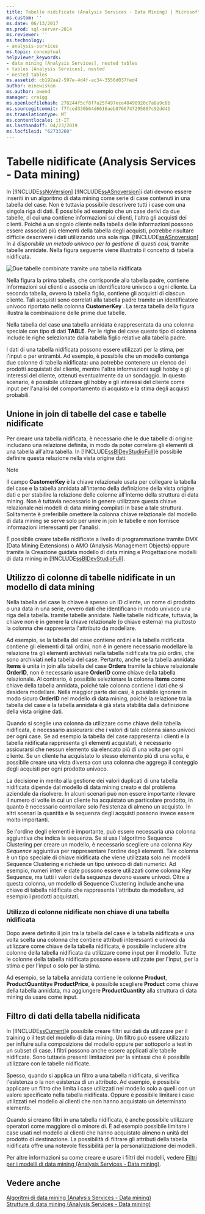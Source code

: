 ```yaml
---
title: Tabelle nidificate (Analysis Services - Data Mining) | Microsoft Docs
ms.custom: ''
ms.date: 06/13/2017
ms.prod: sql-server-2014
ms.reviewer: ''
ms.technology:
- analysis-services
ms.topic: conceptual
helpviewer_keywords:
- data mining [Analysis Services], nested tables
- tables [Analysis Services], nested
- nested tables
ms.assetid: cb192aa2-597e-4d4f-ac34-3556d037fed4
author: minewiskan
ms.author: owend
manager: craigg
ms.openlocfilehash: 278244f5cf8f7a25f497ece40490920c7a8a9c8b
ms.sourcegitcommit: f7fced330b64d6616aeb8766747295807c92dd41
ms.translationtype: MT
ms.contentlocale: it-IT
ms.lasthandoff: 04/23/2019
ms.locfileid: "62733260"
---
```

# <a name="nested-tables-analysis-services---data-mining"></a>Tabelle nidificate (Analysis Services - Data mining)
  In [!INCLUDE[ssNoVersion](../../includes/ssnoversion-md.md)] [!INCLUDE[ssASnoversion](../../includes/ssasnoversion-md.md)]i dati devono essere inseriti in un algoritmo di data mining come serie di case contenuti in una tabella del case. Non è tuttavia possibile descrivere tutti i case con una singola riga di dati. È possibile ad esempio che un case derivi da due tabelle, di cui una contiene informazioni sui clienti, l'altra gli acquisti dei clienti. Poiché a un singolo cliente nella tabella delle informazioni possono essere associati più elementi della tabella degli acquisti, potrebbe risultare difficile descrivere i dati utilizzando una sola riga. [!INCLUDE[ssASnoversion](../../includes/ssasnoversion-md.md)] In *è disponibile un metodo univoco per la gestione di questi casi,* tramite tabelle annidate. Nella figura seguente viene illustrato il concetto di tabella nidificata.  
  
 ![Due tabelle combinate tramite una tabella nidificata](../media/nested-tables.gif "due tabelle combinate tramite una tabella nidificata")  
  
 Nella figura la prima tabella, che corrisponde alla tabella padre, contiene informazioni sui clienti e associa un identificatore univoco a ogni cliente. La seconda tabella, ovvero la tabella figlio, contiene gli acquisti di ciascun cliente. Tali acquisti sono correlati alla tabella padre tramite un identificatore univoco riportato nella colonna **CustomerKey** . La terza tabella della figura illustra la combinazione delle prime due tabelle.  
  
 Nella tabella del case una tabella annidata è rappresentata da una colonna speciale con tipo di dati **TABLE**. Per le righe del case questo tipo di colonna include le righe selezionate dalla tabella figlio relative alla tabella padre.  
  
 I dati di una tabella nidificata possono essere utilizzati per la stima, per l'input o per entrambi. Ad esempio, è possibile che un modello contenga due colonne di tabella nidificata: una potrebbe contenere un elenco dei prodotti acquistati dal cliente, mentre l'altra informazioni sugli hobby e gli interessi del cliente, ottenuti eventualmente da un sondaggio. In questo scenario, è possibile utilizzare gli hobby e gli interessi del cliente come input per l'analisi del comportamento di acquisto e la stima degli acquisti probabili.  
  
## <a name="joining-case-tables-and-nested-tables"></a>Unione in join di tabelle del case e tabelle nidificate  
 Per creare una tabella nidificata, è necessario che le due tabelle di origine includano una relazione definita, in modo da poter correlare gli elementi di una tabella all'altra tabella. In [!INCLUDE[ssBIDevStudioFull](../../includes/ssbidevstudiofull-md.md)]è possibile definire questa relazione nella vista origine dati.  
  
> [!NOTE]  
>  Il campo **CustomerKey** è la chiave relazionale usata per collegare la tabella del case e la tabella annidata all'interno della definizione della vista origine dati e per stabilire la relazione delle colonne all'interno della struttura di data mining. Non è tuttavia necessario in genere utilizzare questa chiave relazionale nei modelli di data mining compilati in base a tale struttura. Solitamente è preferibile omettere la colonna chiave relazionale dal modello di data mining se serve solo per unire in join le tabelle e non fornisce informazioni interessanti per l'analisi.  
  
 È possibile creare tabelle nidificate a livello di programmazione tramite DMX (Data Mining Extensions) o AMO (Analysis Management Objects) oppure tramite la Creazione guidata modello di data mining e Progettazione modelli di data mining in [!INCLUDE[ssBIDevStudioFull](../../includes/ssbidevstudiofull-md.md)].  
  
## <a name="using-nested-table-columns-in-a-mining-model"></a>Utilizzo di colonne di tabelle nidificate in un modello di data mining  
 Nella tabella del case la chiave è spesso un ID cliente, un nome di prodotto o una data in una serie, ovvero dati che identificano in modo univoco una riga della tabella. tramite tabelle annidate. Nelle tabelle nidificate, tuttavia, la chiave non è in genere la chiave relazionale (o chiave esterna) ma piuttosto la colonna che rappresenta l'attributo da modellare.  
  
 Ad esempio, se la tabella del case contiene ordini e la tabella nidificata contiene gli elementi di tali ordini, non è in genere necessario modellare la relazione tra gli elementi archiviati nella tabella nidificata tra più ordini, che sono archiviati nella tabella del case. Pertanto, anche se la tabella annidata **Items** è unita in join alla tabella del case **Orders** tramite la chiave relazionale **OrderID**, non è necessario usare **OrderID** come chiave della tabella relazionale. Al contrario, è possibile selezionare la colonna **Items** come chiave della tabella annidata, poiché tale colonna contiene i dati che si desidera modellare. Nella maggior parte dei casi, è possibile ignorare in modo sicuro **OrderID** nel modello di data mining, poiché la relazione tra la tabella del case e la tabella annidata è già stata stabilita dalla definizione della vista origine dati.  
  
 Quando si sceglie una colonna da utilizzare come chiave della tabella nidificata, è necessario assicurarsi che i valori di tale colonna siano univoci per ogni case. Se ad esempio la tabella del case rappresenta i clienti e la tabella nidificata rappresenta gli elementi acquistati, è necessario assicurarsi che nessun elemento sia elencato più di una volta per ogni cliente. Se un cliente ha acquistato lo stesso elemento più di una volta, è possibile creare una vista diversa con una colonna che aggrega il conteggio degli acquisti per ogni prodotto univoco.  
  
 La decisione in merito alla gestione dei valori duplicati di una tabella nidificata dipende dal modello di data mining creato e dal problema aziendale da risolvere. In alcuni scenari può non essere importante rilevare il numero di volte in cui un cliente ha acquistato un particolare prodotto, in quanto è necessario controllare solo l'esistenza di almeno un acquisto. In altri scenari la quantità e la sequenza degli acquisti possono invece essere molto importanti.  
  
 Se l'ordine degli elementi è importante, può essere necessaria una colonna aggiuntiva che indica la sequenza. Se si usa l'algoritmo Sequence Clustering per creare un modello, è necessario scegliere una colonna *Key Sequence* aggiuntiva per rappresentare l'ordine degli elementi. Tale colonna è un tipo speciale di chiave nidificata che viene utilizzata solo nei modelli Sequence Clustering e richiede un tipo univoco di dati numerici. Ad esempio, numeri interi e date possono essere utilizzati come colonna Key Sequence, ma tutti i valori della sequenza devono essere univoci. Oltre a questa colonna, un modello di Sequence Clustering include anche una chiave di tabella nidificata che rappresenta l'attributo da modellare, ad esempio i prodotti acquistati.  
  
### <a name="using-non-key-nested-columns-from-a-nested-table"></a>Utilizzo di colonne nidificate non chiave di una tabella nidificata  
 Dopo avere definito il join tra la tabella del case e la tabella nidificata e una volta scelta una colonna che contiene attributi interessanti e univoci da utilizzare come chiave della tabella nidificata, è possibile includere altre colonne della tabella nidificata da utilizzare come input per il modello. Tutte le colonne della tabella nidificata possono essere utilizzate per l'input, per la stima e per l'input o solo per la stima.  
  
 Ad esempio, se la tabella annidata contiene le colonne **Product**, **ProductQuantity**e **ProductPrice**, è possibile scegliere **Product** come chiave della tabella annidata, ma aggiungere **ProductQuantity** alla struttura di data mining da usare come input.  
  
## <a name="filtering-nested-table-data"></a>Filtro di dati della tabella nidificata  
 In [!INCLUDE[ssCurrent](../../includes/sscurrent-md.md)]è possibile creare filtri sui dati da utilizzare per il training o il test del modello di data mining. Un filtro può essere utilizzato per influire sulla composizione del modello oppure per sottoporlo a test in un subset di case. I filtri possono anche essere applicati alle tabelle nidificate. Sono tuttavia presenti limitazioni per la sintassi che è possibile utilizzare con le tabelle nidificate.  
  
 Spesso, quando si applica un filtro a una tabella nidificata, si verifica l'esistenza o la non esistenza di un attributo. Ad esempio, è possibile applicare un filtro che limita i case utilizzati nel modello solo a quelli con un valore specificato nella tabella nidificata. Oppure è possibile limitare i case utilizzati nel modello ai clienti che non hanno acquistato un determinato elemento.  
  
 Quando si creano filtri in una tabella nidificata, è anche possibile utilizzare operatori come maggiore di o minore di. È ad esempio possibile limitare i case usati nel modello ai clienti che hanno acquistato almeno n unità del prodotto di destinazione. La possibilità di filtrare gli attributi della tabella nidificata offre una notevole flessibilità per la personalizzazione dei modelli.  
  
 Per altre informazioni su come creare e usare i filtri dei modelli, vedere [Filtri per i modelli di data mining &#40;Analysis Services - Data mining&#41;](mining-models-analysis-services-data-mining.md).  
  
## <a name="see-also"></a>Vedere anche  
 [Algoritmi di data mining &#40;Analysis Services - Data mining&#41;](data-mining-algorithms-analysis-services-data-mining.md)   
 [Strutture di data mining &#40;Analysis Services - Data mining&#41;](mining-structures-analysis-services-data-mining.md)  
  
  
